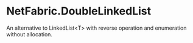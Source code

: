 # NetFabric.DoubleLinkedList
An alternative to LinkedList&lt;T> with reverse operation and enumeration without allocation.
